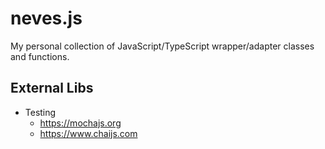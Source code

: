# neves.js

My personal collection of JavaScript/TypeScript wrapper/adapter classes and functions.

## External Libs
- Testing
  - https://mochajs.org
  - https://www.chaijs.com

